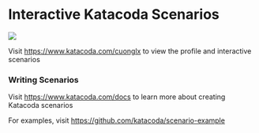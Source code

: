 # Interactive Katacoda Scenarios

[![](http://shields.katacoda.com/katacoda/cuonglx/count.svg)](https://www.katacoda.com/cuonglx "Get your profile on Katacoda.com")

Visit https://www.katacoda.com/cuonglx to view the profile and interactive scenarios

### Writing Scenarios
Visit https://www.katacoda.com/docs to learn more about creating Katacoda scenarios

For examples, visit https://github.com/katacoda/scenario-example
